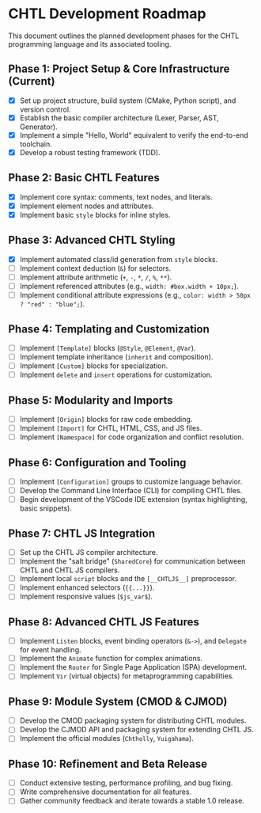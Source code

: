 # CHTL Development Roadmap

This document outlines the planned development phases for the CHTL programming language and its associated tooling.

## Phase 1: Project Setup & Core Infrastructure (Current)
- [x] Set up project structure, build system (CMake, Python script), and version control.
- [x] Establish the basic compiler architecture (Lexer, Parser, AST, Generator).
- [x] Implement a simple "Hello, World" equivalent to verify the end-to-end toolchain.
- [x] Develop a robust testing framework (TDD).

## Phase 2: Basic CHTL Features
- [x] Implement core syntax: comments, text nodes, and literals.
- [x] Implement element nodes and attributes.
- [x] Implement basic `style` blocks for inline styles.

## Phase 3: Advanced CHTL Styling
- [x] Implement automated class/id generation from `style` blocks.
- [ ] Implement context deduction (`&`) for selectors.
- [ ] Implement attribute arithmetic (`+`, `-`, `*`, `/`, `%`, `**`).
- [ ] Implement referenced attributes (e.g., `width: #box.width + 10px;`).
- [ ] Implement conditional attribute expressions (e.g., `color: width > 50px ? "red" : "blue";`).

## Phase 4: Templating and Customization
- [ ] Implement `[Template]` blocks (`@Style`, `@Element`, `@Var`).
- [ ] Implement template inheritance (`inherit` and composition).
- [ ] Implement `[Custom]` blocks for specialization.
- [ ] Implement `delete` and `insert` operations for customization.

## Phase 5: Modularity and Imports
- [ ] Implement `[Origin]` blocks for raw code embedding.
- [ ] Implement `[Import]` for CHTL, HTML, CSS, and JS files.
- [ ] Implement `[Namespace]` for code organization and conflict resolution.

## Phase 6: Configuration and Tooling
- [ ] Implement `[Configuration]` groups to customize language behavior.
- [ ] Develop the Command Line Interface (CLI) for compiling CHTL files.
- [ ] Begin development of the VSCode IDE extension (syntax highlighting, basic snippets).

## Phase 7: CHTL JS Integration
- [ ] Set up the CHTL JS compiler architecture.
- [ ] Implement the "salt bridge" (`SharedCore`) for communication between CHTL and CHTL JS compilers.
- [ ] Implement local `script` blocks and the `[__CHTLJS__]` preprocessor.
- [ ] Implement enhanced selectors (`{{...}}`).
- [ ] Implement responsive values (`$js_var$`).

## Phase 8: Advanced CHTL JS Features
- [ ] Implement `Listen` blocks, event binding operators (`&->`), and `Delegate` for event handling.
- [ ] Implement the `Animate` function for complex animations.
- [ ] Implement the `Router` for Single Page Application (SPA) development.
- [ ] Implement `Vir` (virtual objects) for metaprogramming capabilities.

## Phase 9: Module System (CMOD & CJMOD)
- [ ] Develop the CMOD packaging system for distributing CHTL modules.
- [ ] Develop the CJMOD API and packaging system for extending CHTL JS.
- [ ] Implement the official modules (`Chtholly`, `Yuigahama`).

## Phase 10: Refinement and Beta Release
- [ ] Conduct extensive testing, performance profiling, and bug fixing.
- [ ] Write comprehensive documentation for all features.
- [ ] Gather community feedback and iterate towards a stable 1.0 release.

